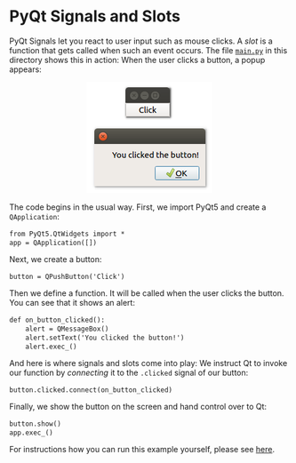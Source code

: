 # PyQt Signals and Slots

PyQt Signals let you react to user input such as mouse clicks. A *slot* is a function that gets called when such an event occurs. The file [`main.py`](main.py) in this directory shows this in action: When the user clicks a button, a popup appears:

<p align="center"><img src="../screenshots/pyqt-signals-and-slots.jpg" alt="PyQt Signals and Slots"></p>

The code begins in the usual way. First, we import PyQt5 and create a `QApplication`:

    from PyQt5.QtWidgets import *
    app = QApplication([])

Next, we create a button:

    button = QPushButton('Click')

Then we define a function. It will be called when the user clicks the button. You can see that it shows an alert:

    def on_button_clicked():
        alert = QMessageBox()
        alert.setText('You clicked the button!')
        alert.exec_()

And here is where signals and slots come into play: We instruct Qt to invoke our function by _connecting_ it to the `.clicked` signal of our button:

    button.clicked.connect(on_button_clicked)

Finally, we show the button on the screen and hand control over to Qt:

    button.show()
    app.exec_()

For instructions how you can run this example yourself, please see [here](https://github.com/pyqt/examples#running-the-examples).
